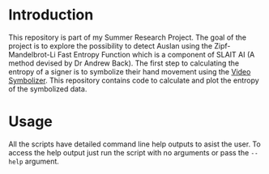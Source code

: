 # Introduction
This repository is part of my Summer Research Project. The goal of the project is to explore the possibility to detect Auslan using the Zipf-Mandelbrot-Li Fast Entropy Function which is a component of SLAIT AI (A method devised by Dr Andrew Back). The first step to calculating the entropy of a signer is to symbolize their hand movement using the [Video Symbolizer](https://github.com/tannishpage/video_symbolizer). This repository contains code to calculate and plot the entropy of the symbolized data.

# Usage

All the scripts have detailed command line help outputs to asist the user. To access the help output just run the script with no arguments or pass the `--help` argument.
